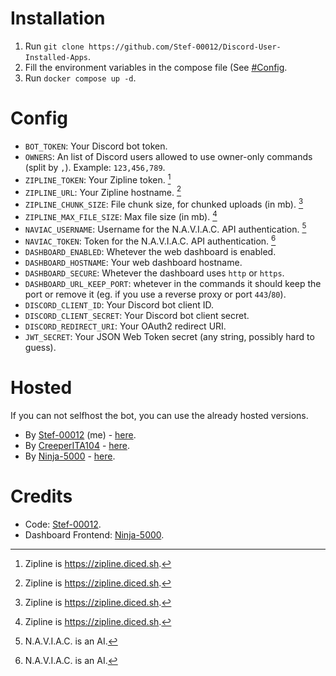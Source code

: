 # Installation

1. Run `git clone https://github.com/Stef-00012/Discord-User-Installed-Apps`.
2. Fill the environment variables in the compose file (See [#Config](https://github.com/Stef-00012/Discord-User-Installed-Apps/#config).
3. Run `docker compose up -d`.

# Config

- `BOT_TOKEN`: Your Discord bot token.
- `OWNERS`: An list of Discord users allowed to use owner-only commands (split by `,`). Example: `123,456,789`.
- `ZIPLINE_TOKEN`: Your Zipline token. [^1]
- `ZIPLINE_URL`: Your Zipline hostname. [^1]
- `ZIPLINE_CHUNK_SIZE`: File chunk size, for chunked uploads (in mb). [^1]
- `ZIPLINE_MAX_FILE_SIZE`: Max file size (in mb). [^1]
- `NAVIAC_USERNAME`: Username for the N.A.V.I.A.C. API authentication. [^2]
- `NAVIAC_TOKEN`: Token for the N.A.V.I.A.C. API authentication. [^2]
- `DASHBOARD_ENABLED`:  Whetever the web dashboard is enabled.
- `DASHBOARD_HOSTNAME`: Your web dashboard hostname.
- `DASHBOARD_SECURE`: Whetever the dashboard uses `http` or `https`.
- `DASHBOARD_URL_KEEP_PORT`: whetever in the commands it should keep the port or remove it (eg. if you use a reverse proxy or port `443`/`80`).
- `DISCORD_CLIENT_ID`: Your Discord bot client ID.
- `DISCORD_CLIENT_SECRET`: Your Discord bot client secret.
- `DISCORD_REDIRECT_URI`: Your OAuth2 redirect URI.
- `JWT_SECRET`: Your JSON Web Token secret (any string, possibly hard to guess).

[^1]: Zipline is https://zipline.diced.sh.
[^2]: N.A.V.I.A.C. is an AI.

# Hosted

If you can not selfhost the bot, you can use the already hosted versions.

- By [Stef-00012](https://github.com/Stef-00012) (me) - [here](https://discord.com/oauth2/authorize?client_id=1223221223685886032).
- By [CreeperITA104](https://github.com/Creeperita09) - [here](https://discord.com/oauth2/authorize?client_id=1222184630581592107).
- By [Ninja-5000](https://github.com/Ninja-5000) - [here](https://discord.com/oauth2/authorize?client_id=1042885313367900211).

# Credits

- Code: [Stef-00012](https://github.com/Stef-00012).
- Dashboard Frontend: [Ninja-5000](https://github.com/Ninja-5000).